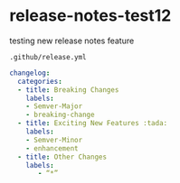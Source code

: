 # release-notes-test12

testing new release notes feature

`.github/release.yml`

```yml
changelog:
  categories:
  - title: Breaking Changes
    labels:
    - Semver-Major
    - breaking-change
  - title: Exciting New Features :tada:
    labels:
    - Semver-Minor
    - enhancement
  - title: Other Changes
    labels:
       - “*”
```
